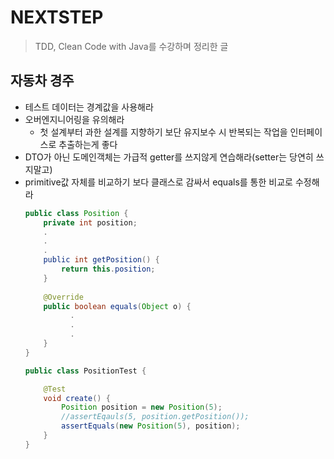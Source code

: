 # NEXTSTEP
> TDD, Clean Code with Java를 수강하며 정리한 글

## 자동차 경주
- 테스트 데이터는 경계값을 사용해라
- 오버엔지니어링을 유의해라
    - 첫 설계부터 과한 설계를 지향하기 보단 유지보수 시 반복되는 작업을 인터페이스로 추출하는게 좋다
- DTO가 아닌 도메인객체는 가급적 getter를 쓰지않게 연습해라(setter는 당연히 쓰지말고) 
- primitive값 자체를 비교하기 보다 클래스로 감싸서 equals를 통한 비교로 수정해라
    ```java
    public class Position {
        private int position;
        .
        .
        .
        public int getPosition() {
            return this.position;
        }
          
        @Override
        public boolean equals(Object o) {
              .
              .
              .
        }   
    }
    
    public class PositionTest {
    
        @Test
        void create() {
            Position position = new Position(5);
            //assertEqauls(5, position.getPosition());
            assertEquals(new Position(5), position);
        }
    }
    ```